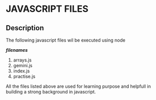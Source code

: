 # JAVASCRIPT FILES

## Description 
The following javascript files wil be executed using node

***filenames***
1. arrays.js
1. gemini.js
1. index.js
1. practise.js


All the files listed above are used for learning purpose and helpfull in building a strong background in javascript.
